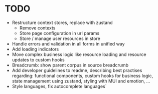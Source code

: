 # TODO

- Restructure context stores, replace with zustand
  - Remove contexts
  - Store page configuration in url params
  - Store / manage user resources in store
- Handle errors and validation in all forms in unified way
- Add loading indicators
- Move complex business logic like resource loading and resource updates to custom hooks
- Breadcrumb: show parent corpus in source breadcrumb
- Add developer guidelines to readme, describing best practises regarding:
  functional components, custom hooks for business logic, state management using zustand, styling with MUI and emotion, ...
- Style languages, fix autocomplete languages`
